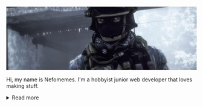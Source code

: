 ![](https://raw.githubusercontent.com/Nefomemes/Nefomemes/main/20210219_065852.png)

Hi, my name is Nefomemes. I'm a hobbyist junior web developer that loves making stuff.  
<details markdown="1">
  <summary>Read more</summary>
<h2>Mah GitHub stats</h2>

<img alt="Mah GitHub stats" src="https://github-readme-stats.vercel.app/api?username=Nefomemes"/>

<br/>
<details><summary>Click here to reveal detailed statistics</summary><img src="https://raw.githubusercontent.com/Nefomemes/Nefomemes/main/github-metrics.svg"/>
</details>

<h2>Languages</h2>
<ul>
<li>JavaScript / ECMAScript</li>
<li>Familiarity with Lua, however haven't worked on any single Lua project.</li>
<li>Some bits of Bash script, usually for workflows and stuff.</li>
</ul>

<h2>Tehcs I understand</h2>
These are tools, packages, softwares, and services that I understand.

- [VSCodium](https://vscodium.com/) - A fork of Visual Studio Code with privacy in mind.
- [Replit](https://repl.it/) - Advertises itself as a programming learning environment and RunKit on a larger scale. Works like Glitch as well.
- [Glitch](https://glitch.com) - Like Replit, but more dedicated to Node.js, it's pricing sucks, and how it will reload your Node process when a file have been changed is sucks, even with the `watch.json` config file. I rarely uses it, but dank, it have better UI/UX than Replit.
- [Figma](https://figma.com/) - A website used to design UI/UX. I rarely use this though, not mobile friendly.
- [GitHub](https://github,com/) - Do you live under the rock?
- [ESlint](https://eslint.org/) - Lints JS codes.
- [MKdocs](https://mkdocs,org) - Makes documentation websites
- [Git](https://git-scm.com/) - The ultimate version control.
- [JSdoc](https://jsdoc.app/) - Generate the documentation of a JS library.
- [MongoDB](https://mongodb.org/) - One of the best NoSQL databases ot there.

## Projects
These are cool stuffs I have worked or currently working on.

[![Nefomemes/battlelog.js](https://github-readme-stats.vercel.app/api/pin/?username=Nefomemes&repo=battlelog.js&theme=angolia)](https://github.com/Nefomemes/battlelog.js)
[![Nefomemes/node-grau](https://github-readme-stats.vercel.app/api/pin/?username=Nefomemes&repo=node-grau)](https://github.com/Nefomemes/node-grau)
[![Nefomemes/betterlog-bf4](https://github-readme-stats.vercel.app/api/pin/?username=Nefomemes&repo=betterlog-bf4&theme=angolia)](https://github.com/Nefomemes/betterlog-bf4)
[![Nefomemes/Fortress](https://github-readme-stats.vercel.app/api/pin/?username=Nefomemes&repo=Fortress)](https://github.com/Nefomemes/Fortress)

There are much more, but I haven't much announced them. Checkout my GitHub repos!

## Static documentations
So, I forked some documentation repos that have sucky CSS and hosted them myself with mkdocs-material as the theme.

- [JSdoc](https://nefomemes.github.io/JSdoc) ([original site](https://jsdoc.app/))
- [PUEBI](https://nefomemes.github.io/puebi) ([original site](https://ivanlanin.github.io/puebi))

## Donation
Like what I'm doing, and want to support me financially? Well, I haven't got those fancy PayPal accounts but I do have e-wallets. If you live in Indonesia you should be know these e-wallet providers.

### GoPay

<img src="https://raw.githubusercontent.com/Nefomemes/Nefomemes/main/20210219_051942.png" height="300px">

If for some reasons you need to have my phone number to transfer the donation. Hit me up on email (nefothingy@hotmail.com) or Discord.

## Credits

- Thanks BrokenHelmet for the background image.

</details>
  
  
